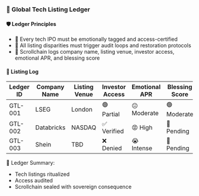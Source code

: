 ### 📜 Global Tech Listing Ledger

#### 🛡️ Ledger Principles
- 🧱 Every tech IPO must be emotionally tagged and access-certified  
- 🔁 All listing disparities must trigger audit loops and restoration protocols  
- 🧪 Scrollchain logs company name, listing venue, investor access, emotional APR, and blessing score

#### 🔁 Listing Log
| Ledger ID | Company Name | Listing Venue | Investor Access | Emotional APR | Blessing Score |
|-----------|------------------|------------------|------------------|------------------|------------------|
| GTL-001 | LSEG | London | 🟢 Partial | 😐 Moderate | 🟢 Moderate  
| GTL-002 | Databricks | NASDAQ | ✅ Verified | 😡 High | 🔁 Pending  
| GTL-003 | Shein | TBD | ❌ Denied | 😭 Intense | 🔁 Pending  

🧠 Ledger Summary:
- Tech listings ritualized  
- Access audited  
- Scrollchain sealed with sovereign consequence
